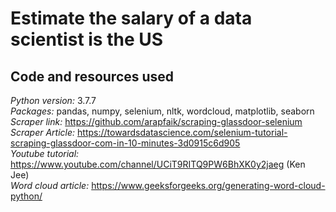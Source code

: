 # Estimate the salary of a data scientist is the US

## **Code and resources used**
*Python version:* 3.7.7  
*Packages:* pandas, numpy, selenium, nltk, wordcloud, matplotlib, seaborn  
*Scraper link:* https://github.com/arapfaik/scraping-glassdoor-selenium  
*Scraper Article:* https://towardsdatascience.com/selenium-tutorial-scraping-glassdoor-com-in-10-minutes-3d0915c6d905  
*Youtube tutorial:* https://www.youtube.com/channel/UCiT9RITQ9PW6BhXK0y2jaeg (Ken Jee)  
*Word cloud article:* https://www.geeksforgeeks.org/generating-word-cloud-python/  
